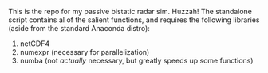 This is the repo for my passive bistatic radar sim. Huzzah!
The standalone script contains al of the salient functions, and requires the following libraries (aside from the standard Anaconda distro):
1. netCDF4
2. numexpr (necessary for parallelization)
3. numba (not *actually* necessary, but greatly speeds up some functions)
